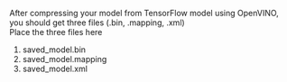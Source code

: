 After compressing your model from TensorFlow model using OpenVINO, you should get three files (.bin, .mapping, .xml) </br>
Place the three files here

1. saved_model.bin
2. saved_model.mapping
3. saved_model.xml
